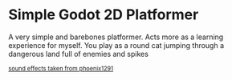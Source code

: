# Simple Godot 2D Platformer

A very simple and barebones platformer. Acts more as a learning experience for myself.
You play as a round cat jumping through a dangerous land full of enemies and spikes

<sup>[sound effects taken from phoenix1291](https://phoenix1291.itch.io/)</sup>